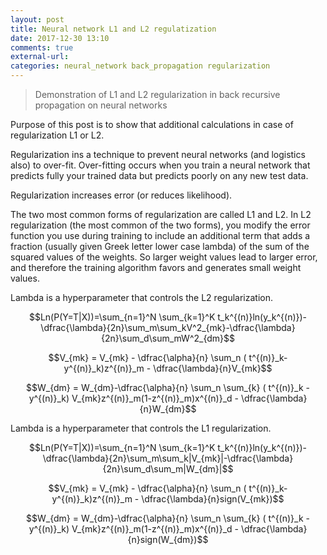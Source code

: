 ```yaml
---
layout: post
title: Neural network L1 and L2 regulatization
date: 2017-12-30 13:10
comments: true
external-url:
categories: neural_network back_propagation regularization
---
```


> Demonstration of L1 and L2 regularization in back recursive propagation on neural networks

Purpose of this post is to show that additional calculations in case of regularization L1 or L2.

Regularization ins a technique to prevent neural networks (and logistics also) to over-fit. Over-fitting occurs when you train a neural network that predicts fully your trained data but predicts poorly on any new test data. 

Regularization increases error (or reduces likelihood).

The two most common forms of regularization are called L1 and L2. In L2 regularization (the most common of the two forms), you modify the error function you use during training to include an additional term that adds a fraction (usually given Greek letter lower case lambda) of the sum of the squared values of the weights. So larger weight values lead to larger error, and therefore the training algorithm favors and generates small weight values.

Lambda is a hyperparameter that controls the L2 regularization.

$$Ln(P(Y=T|X))=\sum_{n=1}^N \sum_{k=1}^K t_k^{(n)}ln(y_k^{(n)})-\dfrac{\lambda}{2n}\sum_m\sum_kV^2_{mk}-\dfrac{\lambda}{2n}\sum_d\sum_mW^2_{dm}$$

$$V_{mk} = V_{mk} - \dfrac{\alpha}{n} \sum_n ( t^{(n)}_k-y^{(n)}_k)z^{(n)}_m - \dfrac{\lambda}{n}V_{mk}$$

$$W_{dm} = W_{dm}-\dfrac{\alpha}{n} \sum_n \sum_{k} ( t^{(n)}_k - y^{(n)}_k) V_{mk}z^{(n)}_m(1-z^{(n)}_m)x^{(n)}_d - \dfrac{\lambda}{n}W_{dm}$$

Lambda is a hyperparameter that controls the L1 regularization.

$$Ln(P(Y=T|X))=\sum_{n=1}^N \sum_{k=1}^K t_k^{(n)}ln(y_k^{(n)})-\dfrac{\lambda}{2n}\sum_m\sum_k|V_{mk}|-\dfrac{\lambda}{2n}\sum_d\sum_m|W_{dm}|$$

$$V_{mk} = V_{mk} - \dfrac{\alpha}{n} \sum_n ( t^{(n)}_k-y^{(n)}_k)z^{(n)}_m - \dfrac{\lambda}{n}sign(V_{mk})$$

$$W_{dm} = W_{dm}-\dfrac{\alpha}{n} \sum_n \sum_{k} ( t^{(n)}_k - y^{(n)}_k) V_{mk}z^{(n)}_m(1-z^{(n)}_m)x^{(n)}_d - \dfrac{\lambda}{n}sign(W_{dm})$$